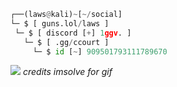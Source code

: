 ```python
┌──(laws@kali)~[~/social]
└─ $ [ guns.lol/laws ]
 └─ $ [ discord [+] 1ggv. ]
   └─ $ [ .gg/ccourt ]
     └─ $ id [~] 909501793111789670
```








![](https://raw.githubusercontent.com/Sutil/Sutil/2b2fad3bf54522bb30c8c170591fc68ff51b69e6/github-contribution-grid-snake2.svg)
*credits imsolve for gif*

 
